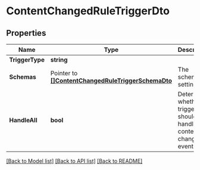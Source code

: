 # ContentChangedRuleTriggerDto

## Properties

Name | Type | Description | Notes
------------ | ------------- | ------------- | -------------
**TriggerType** | **string** |  | 
**Schemas** | Pointer to [**[]ContentChangedRuleTriggerSchemaDto**](ContentChangedRuleTriggerSchemaDto.md) | The schema settings. | [optional] 
**HandleAll** | **bool** | Determines whether the trigger should handle all content changes events. | [optional] 

[[Back to Model list]](../README.md#documentation-for-models) [[Back to API list]](../README.md#documentation-for-api-endpoints) [[Back to README]](../README.md)


